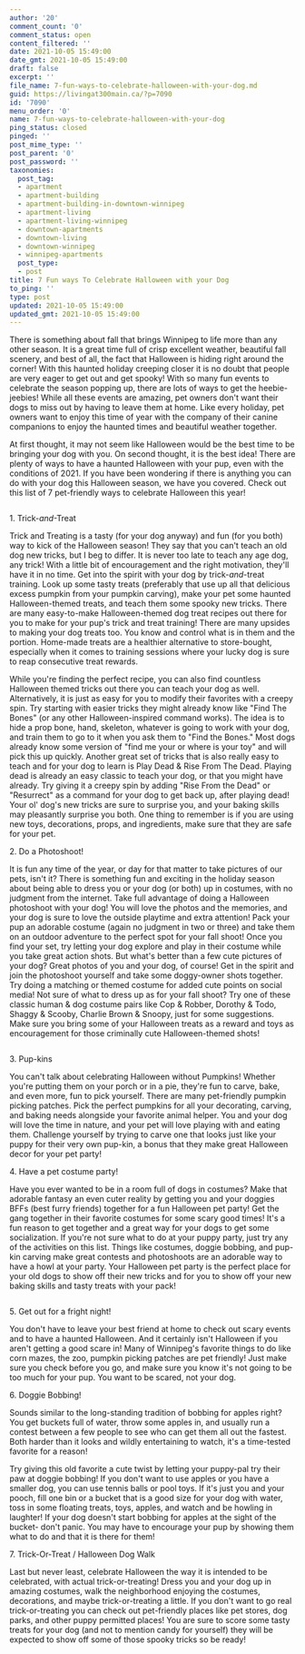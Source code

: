 ```yaml
---
author: '20'
comment_count: '0'
comment_status: open
content_filtered: ''
date: 2021-10-05 15:49:00
date_gmt: 2021-10-05 15:49:00
draft: false
excerpt: ''
file_name: 7-fun-ways-to-celebrate-halloween-with-your-dog.md
guid: https://livingat300main.ca/?p=7090
id: '7090'
menu_order: '0'
name: 7-fun-ways-to-celebrate-halloween-with-your-dog
ping_status: closed
pinged: ''
post_mime_type: ''
post_parent: '0'
post_password: ''
taxonomies:
  post_tag:
  - apartment
  - apartment-building
  - apartment-building-in-downtown-winnipeg
  - apartment-living
  - apartment-living-winnipeg
  - downtown-apartments
  - downtown-living
  - downtown-winnipeg
  - winnipeg-apartments
  post_type:
  - post
title: 7 Fun ways To Celebrate Halloween with your Dog
to_ping: ''
type: post
updated: 2021-10-05 15:49:00
updated_gmt: 2021-10-05 15:49:00
---
```

<!-- wp:paragraph -->
<p>There is something about fall that brings Winnipeg to life more than any other season. It is a great time full of crisp excellent weather, beautiful fall scenery, and best of all, the fact that Halloween is hiding right around the corner! With this haunted holiday creeping closer it is no doubt that people are very eager to get out and get spooky! With so many fun events to celebrate the season popping up, there are lots of ways to get the heebie-jeebies! While all these events are amazing, pet owners don't want their dogs to miss out by having to leave them at home. Like every holiday, pet owners want to enjoy this time of year with the company of their canine companions to enjoy the haunted times and beautiful weather together.</p>
<!-- /wp:paragraph -->

<!-- wp:paragraph -->
<p>At first thought, it may not seem like Halloween would be the best time to be bringing your dog with you. On second thought, it is the best idea! There are plenty of ways to have a haunted Halloween with your pup, even with the conditions of 2021. If you have been wondering if there is anything you can do with your dog this Halloween season, we have you covered. Check out this list of 7 pet-friendly ways to celebrate Halloween this year!</p>
<!-- /wp:paragraph -->

<!-- wp:image {"id":7091,"sizeSlug":"large","linkDestination":"none"} -->
<figure class="wp-block-image size-large"><img src="https://livingat300main.ca/wp-content/uploads/2021/10/dog1-1024x683.jpg" alt="" class="wp-image-7091"/></figure>
<!-- /wp:image -->

<!-- wp:paragraph -->
<p>1. Trick-<em>and</em>-Treat</p>
<!-- /wp:paragraph -->

<!-- wp:paragraph -->
<p>Trick and Treating is a tasty (for your dog anyway) and fun (for you both) way to kick of the Halloween season! They say that you can't teach an old dog new tricks, but I beg to differ. It is never too late to teach any age dog, any trick! With a little bit of encouragement and the right motivation, they'll have it in no time. Get into the spirit with your dog by trick-<em>and</em>-treat training. Look up some tasty treats (preferably that use up all that delicious excess pumpkin from your pumpkin carving), make your pet some haunted Halloween-themed treats, and teach them some spooky new tricks. There are many easy-to-make Halloween-themed dog treat recipes out there for you to make for your pup's trick and treat training! There are many upsides to making your dog treats too. You know and control what is in them and the portion. Home-made treats are a healthier alternative to store-bought, especially when it comes to training sessions where your lucky dog is sure to reap consecutive treat rewards.</p>
<!-- /wp:paragraph -->

<!-- wp:paragraph -->
<p>While you're finding the perfect recipe, you can also find countless Halloween themed tricks out there you can teach your dog as well. Alternatively, it is just as easy for you to modify their favorites with a creepy spin. Try starting with easier tricks they might already know like "Find The Bones" (or any other Halloween-inspired command works). The idea is to hide a prop bone, hand, skeleton, whatever is going to work with your dog, and train them to go to it when you ask them to "Find the Bones." Most dogs already know some version of "find me your or where is your toy" and will pick this up quickly. Another great set of tricks that is also really easy to teach and for your dog to learn is Play Dead &amp; Rise From The Dead. Playing dead is already an easy classic to teach your dog, or that you might have already. Try giving it a creepy spin by adding "Rise From the Dead" or "Resurrect" as a command for your dog to get back up, after playing dead! Your ol' dog's new tricks are sure to surprise you, and your baking skills may pleasantly surprise you both. One thing to remember is if you are using new toys, decorations, props, and ingredients, make sure that they are safe for your pet.</p>
<!-- /wp:paragraph -->

<!-- wp:paragraph -->
<p>2. Do a Photoshoot!</p>
<!-- /wp:paragraph -->

<!-- wp:paragraph -->
<p>It is fun any time of the year, or day for that matter to take pictures of our pets, isn't it? There is something fun and exciting in the holiday season about being able to dress you or your dog (or both) up in costumes, with no judgment from the internet. Take full advantage of doing a Halloween photoshoot with your dog! You will love the photos and the memories, and your dog is sure to love the outside playtime and extra attention! Pack your pup an adorable costume (again no judgment in two or three) and take them on an outdoor adventure to the perfect spot for your fall shoot! Once you find your set, try letting your dog explore and play in their costume while you take great action shots. But what's better than a few cute pictures of your dog? Great photos of you and your dog, of course! Get in the spirit and join the photoshoot yourself and take some doggy-owner shots together. Try doing a matching or themed costume for added cute points on social media! Not sure of what to dress up as for your fall shoot? Try one of these classic human &amp; dog costume pairs like Cop &amp; Robber, Dorothy &amp; Todo, Shaggy &amp; Scooby, Charlie Brown &amp; Snoopy, just for some suggestions. Make sure you bring some of your Halloween treats as a reward and toys as encouragement for those criminally cute Halloween-themed shots!</p>
<!-- /wp:paragraph -->

<!-- wp:image {"id":7092,"sizeSlug":"large","linkDestination":"none"} -->
<figure class="wp-block-image size-large"><img src="https://livingat300main.ca/wp-content/uploads/2021/10/dog2-1024x683.jpg" alt="" class="wp-image-7092"/></figure>
<!-- /wp:image -->

<!-- wp:paragraph -->
<p>3. Pup-kins</p>
<!-- /wp:paragraph -->

<!-- wp:paragraph -->
<p>You can't talk about celebrating Halloween without Pumpkins! Whether you're putting them on your porch or in a pie, they're fun to carve, bake, and even more, fun to pick yourself. There are many pet-friendly pumpkin picking patches. Pick the perfect pumpkins for all your decorating, carving, and baking needs alongside your favorite animal helper. You and your dog will love the time in nature, and your pet will love playing with and eating them. Challenge yourself by trying to carve one that looks just like your puppy for their very own pup-kin, a bonus that they make great Halloween decor for your pet party!</p>
<!-- /wp:paragraph -->

<!-- wp:paragraph -->
<p>4. Have a pet costume party!</p>
<!-- /wp:paragraph -->

<!-- wp:paragraph -->
<p>Have you ever wanted to be in a room full of dogs in costumes? Make that adorable fantasy an even cuter reality by getting you and your doggies BFFs (best furry friends) together for a fun Halloween pet party! Get the gang together in their favorite costumes for some scary good times! It's a fun reason to get together and a great way for your dogs to get some socialization. If you're not sure what to do at your puppy party, just try any of the activities on this list. Things like costumes, doggie bobbing, and pup-kin carving make great contests and photoshoots are an adorable way to have a howl at your party. Your Halloween pet party is the perfect place for your old dogs to show off their new tricks and for you to show off your new baking skills and tasty treats with your pack!</p>
<!-- /wp:paragraph -->

<!-- wp:image {"id":7093,"sizeSlug":"large","linkDestination":"none"} -->
<figure class="wp-block-image size-large"><img src="https://livingat300main.ca/wp-content/uploads/2021/10/dog3-1024x683.jpg" alt="" class="wp-image-7093"/></figure>
<!-- /wp:image -->

<!-- wp:paragraph -->
<p>5. Get out for a fright night!</p>
<!-- /wp:paragraph -->

<!-- wp:paragraph -->
<p>You don't have to leave your best friend at home to check out scary events and to have a haunted Halloween. And it certainly isn't Halloween if you aren't getting a good scare in! Many of Winnipeg's favorite things to do like corn mazes, the zoo, pumpkin picking patches are pet friendly! Just make sure you check before you go, and make sure you know it's not going to be too much for your pup. You want to be scared, not your dog.</p>
<!-- /wp:paragraph -->

<!-- wp:paragraph -->
<p>6. Doggie Bobbing!</p>
<!-- /wp:paragraph -->

<!-- wp:paragraph -->
<p>Sounds similar to the long-standing tradition of bobbing for apples right? You get buckets full of water, throw some apples in, and usually run a contest between a few people to see who can get them all out the fastest. Both harder than it looks and wildly entertaining to watch, it's a time-tested favorite for a reason!</p>
<!-- /wp:paragraph -->

<!-- wp:paragraph -->
<p>Try giving this old favorite a cute twist by letting your puppy-pal try their paw at doggie bobbing! If you don't want to use apples or you have a smaller dog, you can use tennis balls or pool toys. If it's just you and your pooch, fill one bin or a bucket that is a good size for your dog with water, toss in some floating treats, toys, apples, and watch and be howling in laughter! If your dog doesn't start bobbing for apples at the sight of the bucket- don't panic. You may have to encourage your pup by showing them what to do and that it is there for them!</p>
<!-- /wp:paragraph -->

<!-- wp:paragraph -->
<p>7. Trick-Or-Treat / Halloween Dog Walk</p>
<!-- /wp:paragraph -->

<!-- wp:paragraph -->
<p>Last but never least, celebrate Halloween the way it is intended to be celebrated, with actual trick-or-treating! Dress you and your dog up in amazing costumes, walk the neighborhood enjoying the costumes, decorations, and maybe trick-or-treating a little. If you don't want to go real trick-or-treating you can check out pet-friendly places like pet stores, dog parks, and other puppy permitted places! You are sure to score some tasty treats for your dog (and not to mention candy for yourself) they will be expected to show off some of those spooky tricks so be ready!</p>
<!-- /wp:paragraph -->